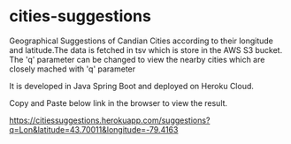 # cities-suggestions

Geographical Suggestions of Candian Cities according to their longitude and latitude.The data is fetched in tsv which is store in the AWS S3 bucket. The 'q' parameter can be changed to view the nearby cities which are closely mached with 'q' parameter 

It is developed in Java Spring Boot and deployed on Heroku Cloud. 

Copy and Paste below link in the browser to view the result.

https://citiessuggestions.herokuapp.com/suggestions?q=Lon&latitude=43.70011&longitude=-79.4163

